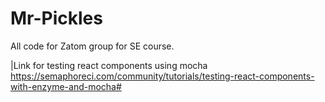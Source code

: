 # Mr-Pickles
All code for Zatom group for SE course.

|Link for testing react components using mocha 
https://semaphoreci.com/community/tutorials/testing-react-components-with-enzyme-and-mocha#



